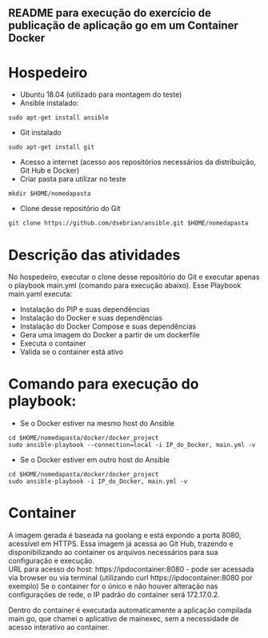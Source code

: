 <h2> README para execução do exercício de publicação de aplicação go em um Container Docker </h2>

# Hospedeiro
- Ubuntu 18.04 (utilizado para montagem do teste)
- Ansible instalado:
```
sudo apt-get install ansible
```
- Git instalado
```
sudo apt-get install git
```
- Acesso a internet (acesso aos repositórios necessários da distribuição, Git Hub e Docker)
- Criar pasta para utilizar no teste
```
mkdir $HOME/nomedapasta
```
- Clone desse repositório do Git
```
git clone https://github.com/dsebrian/ansible.git $HOME/nomedapasta
```

# Descrição das atividades
No hospedeiro, executar o clone desse repositório do Git e executar apenas o playbook main.yml (comando para execução abaixo).
Esse Playbook main.yaml executa:
- Instalação do PIP e suas dependências
- Instalação do Docker e suas dependências
- Instalação do Docker Compose e suas dependências
- Gera uma imagem do Docker a partir de um dockerfile
- Executa o container
- Valida se o container está ativo

# Comando para execução do playbook:
- Se o Docker estiver na mesmo host do Ansible
```
cd $HOME/nomedapasta/docker/docker_project
sudo ansible-playbook --connection=local -i IP_do_Docker, main.yml -v
```
- Se o Docker estiver em outro host do Ansible
```
cd $HOME/nomedapasta/docker/docker_project
sudo ansible-playbook -i IP_do_Docker, main.yml -v
```

# Container
A imagem gerada é baseada na goolang e está expondo a porta 8080, acessível em HTTPS.
Essa imagem já acessa ao Git Hub, trazendo e disponibilizando ao container os arquivos necessários para sua configuração e execução.<br>
URL para acesso do host: https://ipdocontainer:8080 - pode ser acessada via browser ou via terminal (utilizando curl https://ipdocontainer:8080 por exemplo)
Se o container for o único e não houver alteração nas configurações de rede, o IP padrão do container será 172.17.0.2.

Dentro do container é executada automaticamente a aplicação compilada main.go, que chamei o aplicativo de mainexec, sem a necessidade de acesso interativo ao container.




